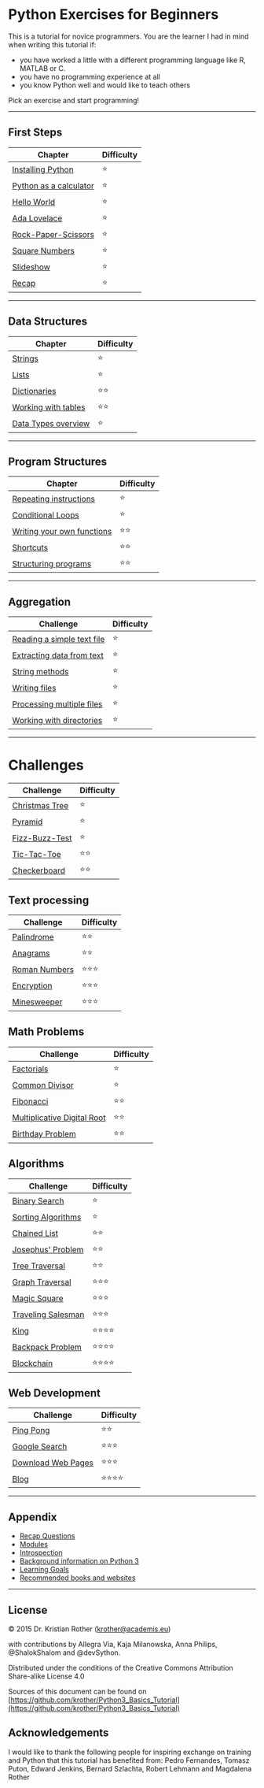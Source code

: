 
# Python Exercises for Beginners

This is a tutorial for novice programmers. You are the learner I had in mind when writing this tutorial if:

* you have worked a little with a different programming language like R, MATLAB or C.
* you have no programming experience at all
* you know Python well and would like to teach others

Pick an exercise and start programming!

----

## First Steps

| Chapter | Difficulty |
|-----------|---------------|
| [Installing Python](first_steps/installing_python.md) | ⭐ |
| [Python as a calculator](first_steps/python_shell.md) | ⭐ |
| [Hello World](first_steps/hello.md) | ⭐ |
| [Ada Lovelace](first_steps/type_conversions.md) | ⭐ |
| [Rock-Paper-Scissors](first_steps/rock_paper_scissors.md) | ⭐ |
| [Square Numbers](first_steps/for.md) | ⭐ |
| [Slideshow](first_steps/slideshow.md) | ⭐ |
| [Recap](first_steps/recap.md) | ⭐ |

----

## Data Structures

| Chapter | Difficulty |
|-----------|---------------|
| [Strings](data_structures/strings.md) | ⭐ |
| [Lists](data_structures/lists.md) | ⭐ |
| [Dictionaries](data_structures/dictionaries.md) | ⭐⭐ |
| [Working with tables](data_structures/tables.md) | ⭐⭐ |
| [Data Types overview](data_structures/data_types.md) | ⭐ |

----

## Program Structures

| Chapter | Difficulty |
|-----------|---------------|
| [Repeating instructions](structure/for_loops.md) | ⭐ |
| [Conditional Loops](structure/while.md) | ⭐ |
| [Writing your own functions](structure/functions.md) | ⭐⭐ |
| [Shortcuts](structure/builtin_functions.md) | ⭐⭐ |
| [Structuring programs](structure/modules.md) | ⭐⭐ |

----

## Aggregation

| Challenge | Difficulty |
|-----------|---------------|
| [Reading a simple text file](reading_data/readfile.md) | ⭐ |
| [Extracting data from text](reading_data/parsing.md) | ⭐ |
| [String methods](reading_data/string_methods.md) | ⭐ |
| [Writing files](reading_data/writing_files.md) | ⭐ |
| [Processing multiple files](reading_data/multiple_files.md) | ⭐ |
| [Working with directories](reading_data/os.md) | ⭐ |

----

# Challenges

| Challenge | Difficulty |
|-----------|---------------|
| [Christmas Tree](ctree.md) | ⭐ |
| [Pyramid](pyramid.md) | ⭐ |
| [Fizz-Buzz-Test](fizzbuzz.md) | ⭐ |
| [Tic-Tac-Toe](tictac.md) | ⭐⭐ |
| [Checkerboard](checker.md) | ⭐⭐ |

## Text processing

| Challenge | Difficulty    |
|-----------|---------------|
| [Palindrome](palindrome.md) | ⭐⭐ |
| [Anagrams](anagramme.md) | ⭐⭐ |
| [Roman Numbers](roman.md) | ⭐⭐⭐ |
| [Encryption](encrypt.md) | ⭐⭐⭐ |
| [Minesweeper](minesweeper.md) | ⭐⭐⭐ |

## Math Problems

| Challenge | Difficulty |
|-----------|---------------|
| [Factorials](factorials.md) | ⭐ |
| [Common Divisor](ggt.md) | ⭐ |
| [Fibonacci](fibonacci.md) | ⭐⭐ |
| [Multiplicative Digital Root](querprodukt.md) | ⭐⭐ |
| [Birthday Problem](geburtstage.md) | ⭐⭐ |

## Algorithms

| Challenge | Difficulty |
|-----------|---------------|
| [Binary Search](algorithms/binary_search.md) | ⭐ |
| [Sorting Algorithms](algorithms/sorting.md) | ⭐ |
| [Chained List](algorithms/chained_list.md) | ⭐⭐ |
| [Josephus' Problem](algorithms/josephus.md) | ⭐⭐ |
| [Tree Traversal](algorithms/tree_traversal.md) | ⭐⭐ |
| [Graph Traversal](algorithms/graph_traversal.md) | ⭐⭐⭐ |
| [Magic Square](algorithms/magic_square.md) | ⭐⭐⭐ |
| [Traveling Salesman](algorithms/tsp.md) | ⭐⭐⭐ |
| [King](algorithms/kings.md) | ⭐⭐⭐⭐ |
| [Backpack Problem](algorithms/backpack_problem.md) | ⭐⭐⭐⭐ |
| [Blockchain](algorithms/blockchain.md) | ⭐⭐⭐⭐ |

## Web Development

| Challenge | Difficulty |
|-----------|---------------|
| [Ping Pong](pingpong.md) | ⭐⭐ |
| [Google Search](google.md) | ⭐⭐⭐ |
| [Download Web Pages](webrecherche.md) | ⭐⭐⭐ |
| [Blog](blog.md) | ⭐⭐⭐⭐ |

----


## Appendix

* [Recap Questions](recap.md)
* [Modules](structure/modules.md)
* [Introspection](structure/introspection.md)
* [Background information on Python 3](appendix/background_info.md)
* [Learning Goals](appendix/goals.md)
* [Recommended books and websites](appendix/literature.md)

----


## License

© 2015 Dr. Kristian Rother (krother@academis.eu)

with contributions by Allegra Via, Kaja Milanowska, Anna Philips, @ShalokShalom and @devSython.

Distributed under the conditions of the Creative Commons Attribution Share-alike License 4.0

Sources of this document can be found on [https://github.com/krother/Python3_Basics_Tutorial](https://github.com/krother/Python3_Basics_Tutorial)

## Acknowledgements

I would like to thank the following people for inspiring exchange on training and Python that this tutorial has benefited from: Pedro Fernandes, Tomasz Puton, Edward Jenkins, Bernard Szlachta, Robert Lehmann and Magdalena Rother
